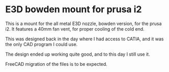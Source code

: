 # E3D bowden mount for prusa i2

This is a mount for the all metal E3D nozzle, bowden version, for the prusa i2. 
It features a 40mm fan vent, for proper cooling of the cold end.

This was designed back in the day where I had access to CATIA, and it was the only 
CAD program I could use.

The design ended up working quite good, and to this day I still use it.

FreeCAD migration of the files is to be expected.
